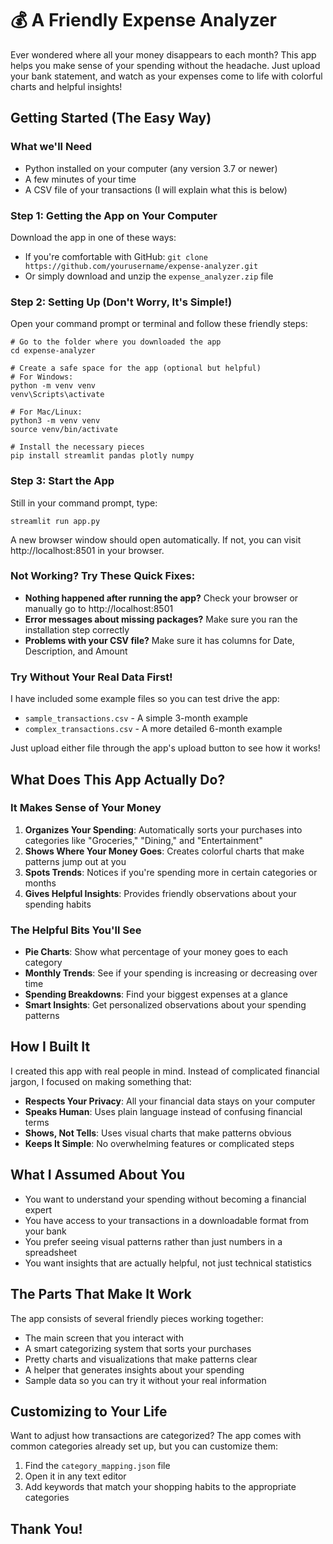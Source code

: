 # 💰 A Friendly Expense Analyzer

Ever wondered where all your money disappears to each month? This app helps you make sense of your spending without the headache. Just upload your bank statement, and watch as your expenses come to life with colorful charts and helpful insights!

## Getting Started (The Easy Way)

### What we'll Need

- Python installed on your computer (any version 3.7 or newer)
- A few minutes of your time
- A CSV file of your transactions (I will explain what this is below)

### Step 1: Getting the App on Your Computer

Download the app in one of these ways:
- If you're comfortable with GitHub: `git clone https://github.com/yourusername/expense-analyzer.git`
- Or simply download and unzip the `expense_analyzer.zip` file

### Step 2: Setting Up (Don't Worry, It's Simple!)

Open your command prompt or terminal and follow these friendly steps:

```
# Go to the folder where you downloaded the app
cd expense-analyzer

# Create a safe space for the app (optional but helpful)
# For Windows:
python -m venv venv
venv\Scripts\activate

# For Mac/Linux:
python3 -m venv venv
source venv/bin/activate

# Install the necessary pieces
pip install streamlit pandas plotly numpy
```

### Step 3: Start the App

Still in your command prompt, type:
```
streamlit run app.py
```

A new browser window should open automatically. If not, you can visit http://localhost:8501 in your browser.

### Not Working? Try These Quick Fixes:

- **Nothing happened after running the app?** Check your browser or manually go to http://localhost:8501
- **Error messages about missing packages?** Make sure you ran the installation step correctly
- **Problems with your CSV file?** Make sure it has columns for Date, Description, and Amount

### Try Without Your Real Data First!

I have included some example files so you can test drive the app:
- `sample_transactions.csv` - A simple 3-month example
- `complex_transactions.csv` - A more detailed 6-month example

Just upload either file through the app's upload button to see how it works!

## What Does This App Actually Do?

### It Makes Sense of Your Money

1. **Organizes Your Spending**: Automatically sorts your purchases into categories like "Groceries," "Dining," and "Entertainment"
2. **Shows Where Your Money Goes**: Creates colorful charts that make patterns jump out at you
3. **Spots Trends**: Notices if you're spending more in certain categories or months
4. **Gives Helpful Insights**: Provides friendly observations about your spending habits

### The Helpful Bits You'll See

- **Pie Charts**: Show what percentage of your money goes to each category
- **Monthly Trends**: See if your spending is increasing or decreasing over time
- **Spending Breakdowns**: Find your biggest expenses at a glance
- **Smart Insights**: Get personalized observations about your spending patterns

## How I Built It

I created this app with real people in mind. Instead of complicated financial jargon, I focused on making something that:

- **Respects Your Privacy**: All your financial data stays on your computer
- **Speaks Human**: Uses plain language instead of confusing financial terms
- **Shows, Not Tells**: Uses visual charts that make patterns obvious
- **Keeps It Simple**: No overwhelming features or complicated steps

## What I Assumed About You

- You want to understand your spending without becoming a financial expert
- You have access to your transactions in a downloadable format from your bank
- You prefer seeing visual patterns rather than just numbers in a spreadsheet
- You want insights that are actually helpful, not just technical statistics

## The Parts That Make It Work

The app consists of several friendly pieces working together:
- The main screen that you interact with
- A smart categorizing system that sorts your purchases
- Pretty charts and visualizations that make patterns clear
- A helper that generates insights about your spending
- Sample data so you can try it without your real information

## Customizing to Your Life

Want to adjust how transactions are categorized? The app comes with common categories already set up, but you can customize them:

1. Find the `category_mapping.json` file
2. Open it in any text editor
3. Add keywords that match your shopping habits to the appropriate categories

## Thank You!